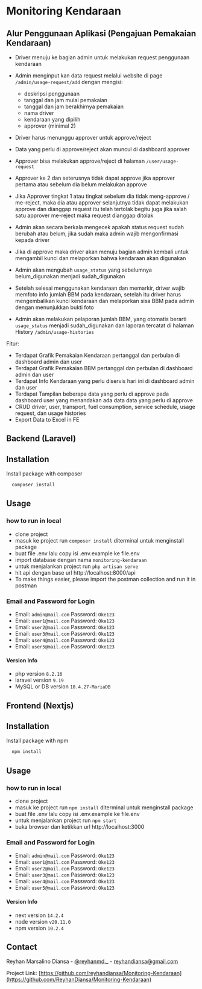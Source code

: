 
# Monitoring Kendaraan

## Alur Penggunaan Aplikasi (Pengajuan Pemakaian Kendaraan)
- Driver menuju ke bagian admin untuk melakukan request penggunaan kendaraan
- Admin menginput kan data request melalui website di page `/admin/usage-request/add` dengan mengisi:
  - deskripsi penggunaan
  - tanggal dan jam mulai pemakaian 
  - tanggal dan jam berakhirnya pemakaian 
  - nama driver
  - kendaraan yang dipilih
  - approver (minimal 2)

- Driver harus menunggu approver untuk approve/reject
- Data yang perlu di approve/reject akan muncul di dashboard approver
- Approver bisa melakukan approve/reject di halaman `/user/usage-request`
- Approver ke 2 dan seterusnya tidak dapat approve jika approver pertama atau sebelum dia belum melakukan approve
- Jika Approver tingkat 1 atau tingkat sebelum dia tidak meng-approve / me-reject, maka dia atau approver selanjutnya tidak dapat melakukan approve dan dianggap request itu telah tertolak begitu juga jika salah satu approver me-reject maka request dianggap ditolak
- Admin akan secara berkala mengecek apakah status request sudah berubah atau belum, jika sudah maka admin wajib mengonfirmasi kepada driver 
- Jika di approve maka driver akan menuju bagian admin kembali untuk mengambil kunci dan melaporkan bahwa kendaraan akan digunakan
- Admin akan mengubah `usage_status` yang sebelumnya belum_digunakan menjadi sudah_digunakan
- Setelah selesai menggunakan kendaraan dan memarkir, driver wajib memfoto info jumlah BBM pada kendaraan, setelah itu driver harus mengembalikan kunci kendaraan dan melaporkan sisa BBM pada admin dengan menunjukkan bukti foto
- Admin akan melakukan pelaporan jumlah BBM, yang otomatis berarti `usage_status` menjadi sudah_digunakan dan laporan tercatat di halaman History `/admin/usage-histories`

Fitur:
- Terdapat Grafik Pemakaian Kendaraan pertanggal dan perbulan di dashboard admin dan user
- Terdapat Grafik Pemakaian BBM pertanggal dan perbulan di dashboard admin dan user
- Terdapat Info Kendaraan yang perlu diservis hari ini di dashboard admin dan user
- Terdapat Tampilan beberapa data yang perlu di approve pada dashboard user yang menandakan ada data data yang perlu di approve
- CRUD driver, user, transport, fuel consumption, service schedule, usage request, dan usage histories
- Export Data to Excel in FE

## Backend (Laravel)

## Installation

Install package with composer

```bash
  composer install 
```
    
## Usage

### how to run in local
- clone project
- masuk ke project run `composer install` diterminal untuk menginstall package
- buat file .env lalu copy isi .env.example ke file.env
- import database dengan nama `monitoring-kendaraan`
- untuk menjalankan project run `php artisan serve` 
- hit api dengan base url http://localhost:8000/api
- To make things easier, please import the postman collection and run it in postman


### Email and Password for Login
- Email: `admin@mail.com`
  Password: `Oke123`
- Email: `user1@mail.com`
  Password: `Oke123`
- Email: `user2@mail.com`
  Password: `Oke123`
- Email: `user3@mail.com`
  Password: `Oke123`
- Email: `user4@mail.com`
  Password: `Oke123`
- Email: `user5@mail.com`
  Password: `Oke123`

#### Version Info
- php version `8.2.16`
- laravel version `9.19`
- MySQL or DB version `10.4.27-MariaDB`



## Frontend (Nextjs)

## Installation

Install package with npm

```bash
  npm install 
```
    
## Usage

### how to run in local
- clone project
- masuk ke project run `npm install` diterminal untuk menginstall package
- buat file .env lalu copy isi .env.example ke file.env
- untuk menjalankan project run `npm start` 
- buka browser dan ketikkan url http://localhost:3000

### Email and Password for Login
- Email: `admin@mail.com`
  Password: `Oke123`
- Email: `user1@mail.com`
  Password: `Oke123`
- Email: `user2@mail.com`
  Password: `Oke123`
- Email: `user3@mail.com`
  Password: `Oke123`
- Email: `user4@mail.com`
  Password: `Oke123`
- Email: `user5@mail.com`
  Password: `Oke123`

#### Version Info
- next version `14.2.4`
- node version `v20.11.0`
- npm version `10.2.4`


## Contact

Reyhan Marsalino Diansa - [@reyhanmd._](https://instagram.com/reyhanmd._) - reyhandiansa@gmail.com

Project Link: [https://github.com/reyhandiansa/Monitoring-Kendaraan](https://github.com/ReyhanDiansa/Monitoring-Kendaraan)